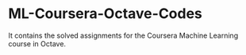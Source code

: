 # ML-Coursera-Octave-Codes
It contains the solved assignments for the Coursera Machine Learning course in Octave.
